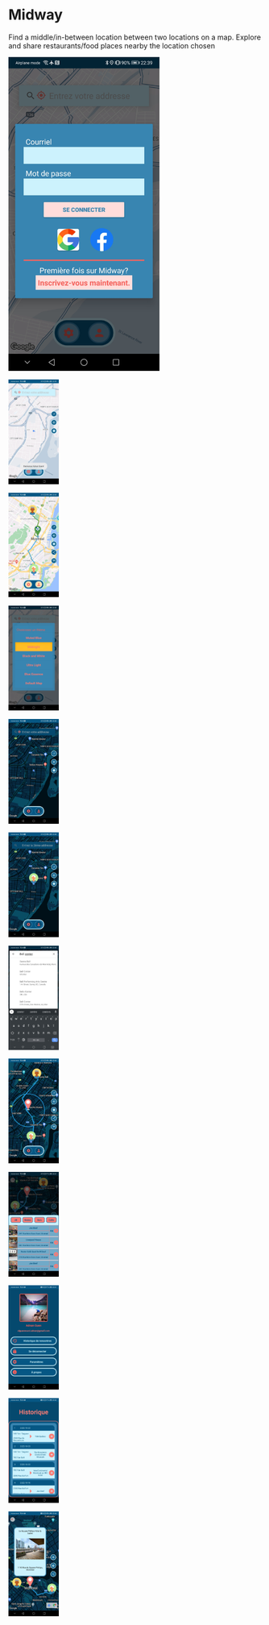# Midway
Find a middle/in-between location between two locations on a map. Explore and share restaurants/food places nearby the location chosen

<img
  src="/app/src/screenshots/Midway1.jpg"
  alt="Alt text"
  title="Optional title"
  style="border: 1px; margin: 0 auto; width: 300px">

<img
  src="/app/src/screenshots/Midway2.jpg"
  alt="Alt text"
  title="Optional title"
  style="margin: 0 auto; max-width: 100px">

<img
  src="/app/src/screenshots/Midway3.jpg"
  alt="Alt text"
  title="Optional title"
  style="display: inline-block; margin: 0 auto; max-width: 100px">

<img
  src="/app/src/screenshots/Midway4.jpg"
  alt="Alt text"
  title="Optional title"
  style="display: inline-block; margin: 0 auto; max-width: 100px">


<img
  src="/app/src/screenshots/Midway5.jpg"
  alt="Alt text"
  title="Optional title"
  style="display: inline-block; margin: 0 auto; max-width: 100px">

<img
  src="/app/src/screenshots/Midway6.jpg"
  alt="Alt text"
  title="Optional title"
  style="display: inline-block; margin: 0 auto; max-width: 100px">

<img
  src="/app/src/screenshots/Midway7.jpg"
  alt="Alt text"
  title="Optional title"
  style="display: inline-block; margin: 0 auto; max-width: 100px">

<img
  src="/app/src/screenshots/Midway8.jpg"
  alt="Alt text"
  title="Optional title"
  style="display: inline-block; margin: 0 auto; max-width: 100px">

<img
  src="/app/src/screenshots/Midway9.jpg"
  alt="Alt text"
  title="Optional title"
  style="display: inline-block; margin: 0 auto; max-width: 100px">

<img
  src="/app/src/screenshots/Midway10.jpg"
  alt="Alt text"
  title="Optional title"
  style="display: inline-block; margin: 0 auto; max-width: 100px">

<img
  src="/app/src/screenshots/Midway11.jpg"
  alt="Alt text"
  title="Optional title"
  style="display: inline-block; margin: 0 auto; max-width: 100px">

<img
  src="/app/src/screenshots/Midway12.jpg"
  alt="Alt text"
  title="Optional title"
  style="display: inline-block; margin: 0 auto; max-width: 100px">
